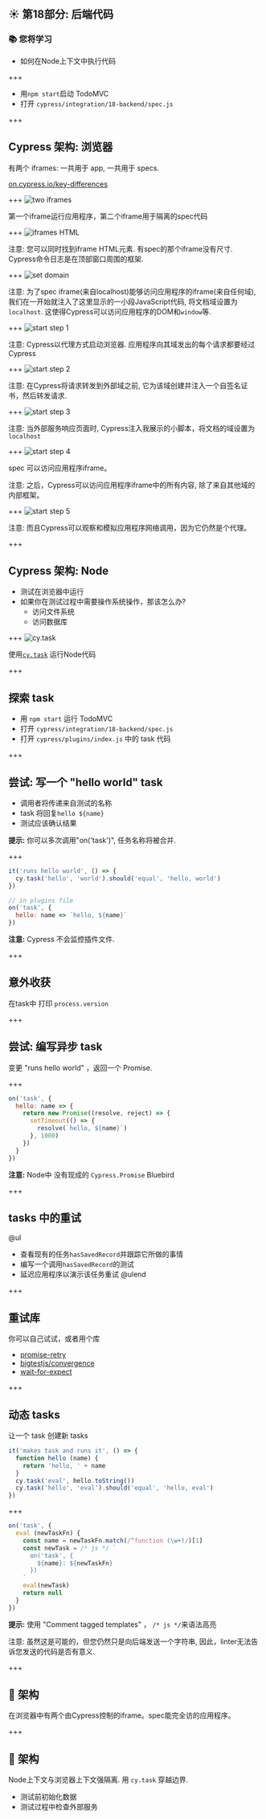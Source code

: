 ## ☀️ 第18部分: 后端代码

### 📚 您将学习

- 如何在Node上下文中执行代码

+++

- 用`npm start`启动 TodoMVC  
- 打开 `cypress/integration/18-backend/spec.js`

+++
## Cypress 架构: 浏览器

有两个 iframes: 一共用于 app, 一共用于 specs.

[on.cypress.io/key-differences](https://on.cypress.io/key-differences)

+++
![two iframes](./img/two-iframes.png)

第一个iframe运行应用程序，第二个iframe用于隔离的spec代码

+++
![iframes HTML](./img/iframes.png)

注意:
您可以同时找到iframe HTML元素. 有spec的那个iframe没有尺寸. Cypress命令日志是在顶部窗口周围的框架.

+++
![set domain](./img/set-domain.png)

注意:
为了spec iframe(来自localhost)能够访问应用程序的iframe(来自任何域), 我们在一开始就注入了这里显示的一小段JavaScript代码, 将文档域设置为`localhost`. 这使得Cypress可以访问应用程序的DOM和`window`等.

+++
![start step 1](./img/start-1.png)

注意:
Cypress以代理方式启动浏览器. 应用程序向其域发出的每个请求都要经过Cypress

+++
![start step 2](./img/start-2.png)

注意:
在Cypress将请求转发到外部域之前, 它为该域创建并注入一个自签名证书，然后转发请求.

+++
![start step 3](./img/start-3.png)

注意:
当外部服务响应页面时, Cypress注入我展示的小脚本，将文档的域设置为`localhost`

+++
![start step 4](./img/start-4.png)

spec 可以访问应用程序iframe。

注意:
之后，Cypress可以访问应用程序iframe中的所有内容, 除了来自其他域的内部框架。

+++
![start step 5](./img/start-5.png)

注意:
而且Cypress可以观察和模拟应用程序网络调用，因为它仍然是个代理。

+++
## Cypress 架构: Node

- 测试在浏览器中运行
- 如果你在测试过程中需要操作系统操作，那该怎么办?
  * 访问文件系统
  * 访问数据库

+++
![cy.task](./img/cy-task.png)

使用[`cy.task`](https://on.cypress.io/task) 运行Node代码 

+++
## 探索 task

- 用 `npm start` 运行 TodoMVC 
- 打开 `cypress/integration/18-backend/spec.js`
- 打开 `cypress/plugins/index.js` 中的 task 代码

+++
## 尝试: 写一个 "hello world" task

- 调用者将传递来自测试的名称
- task 将回复`hello ${name}`
- 测试应该确认结果

**提示:** 你可以多次调用"on('task')", 任务名称将被合并.

+++
```js
it('runs hello world', () => {
  cy.task('hello', 'world').should('equal', 'hello, world')
})
```
```js
// in plugins file
on('task', {
  hello: name => `hello, ${name}`
})
```
**注意:** Cypress 不会监控插件文件.

+++
## 意外收获

在task中 打印 `process.version` 

+++
## 尝试: 编写异步 task

变更 "runs hello world" ，返回一个 Promise.

+++
```js
on('task', {
  hello: name => {
    return new Promise((resolve, reject) => {
      setTimeout(() => {
        resolve(`hello, ${name}`)
      }, 1000)
    })
  }
})
```
**注意:**  Node中 没有现成的 `Cypress.Promise` Bluebird

+++
## tasks 中的重试

@ul
- 查看现有的任务`hasSavedRecord`并跟踪它所做的事情
- 编写一个调用`hasSavedRecord`的测试
- 延迟应用程序以演示该任务重试
@ulend

+++
## 重试库

你可以自己试试，或者用个库

- [promise-retry](https://github.com/IndigoUnited/node-promise-retry#readme)
- [bigtestjs/convergence](https://github.com/bigtestjs/convergence)
- [wait-for-expect](https://github.com/TheBrainFamily/wait-for-expect)

+++
## 动态 tasks

让一个 task 创建新 tasks

```js
it('makes task and runs it', () => {
  function hello (name) {
    return 'hello, ' + name
  }
  cy.task('eval', hello.toString())
  cy.task('hello', 'eval').should('equal', 'hello, eval')
})
```

+++
```js
on('task', {
  eval (newTaskFn) {
    const name = newTaskFn.match(/^function (\w+)/)[1]
    const newTask = /* js */ `
      on('task', {
        ${name}: ${newTaskFn}
      })
    `
    eval(newTask)
    return null
  }
})
```
**提示:** 使用 "Comment tagged templates" ， `/* js */`来语法高亮 

注意:
虽然这是可能的，但您仍然只是向后端发送一个字符串, 因此，linter无法告诉您发送的代码是否有意义.

+++
## 🏁 架构

在浏览器中有两个由Cypress控制的iframe。spec能完全访的应用程序。

+++
## 🏁 架构

Node上下文与浏览器上下文强隔离. 用 `cy.task` 穿越边界.

- 测试前初始化数据
- 测试过程中检查外部服务
